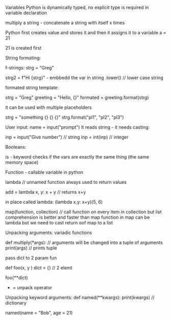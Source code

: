 Variables 
Python is dynamically typed, no explicit type is required in variable declaration 

multiply a string - concatenate a string with itself x times 

Python first creates value and stores it and then it assigns it to a variable 
a = 21 

21 is created first 


String formating: 

f-strings: 
strg = "Greg"

strg2 = f"Hi {strg}"  - embbedd the var in string 
.lower() // lower case string 

formated string template:

strg = "Greg"
greeting = "Hello, {}"
formated = greeting.format(strg)

it can be used with multiple placeholders 

strg = "something {} {} {}"
strg.format("pl1", "pl2", "pl3")


User input: 
name = input("prompt") 
It reads string - it needs casting: 

inp  = input("Give number") // string 
inp = int(inp) // integer

Booleans: 

is - keyword checks if the vars are exactly the same thing (the same memory space)


Function - callable variable in python 


lambda // unnamed function always used to return values 

add = lambda x, y: x + y // returns x+y 

in place called lambda: 
(lambda x,y: x+y)(5, 6)

map(function, collection) // call function on every item in collection 
but list comprehension is better and faster than map 
function in map can be lambda but we need to  cast return oof map to a list


Unpacking arguments:  variadic functions 

def multiply(*args): 	// arguments will be changed into a tuple of arguments 
	print(args) // prints tuple 
	
	
pass dict to 2 param fun 

def foo(x, y )
dict = {} // 2 elemt 

foo(**dict)

* = unpack operator 

Unpacking keyword arguments: 
def named(**kwargs): 
	print(kwargs) // dictionary
	
named(name = "Bob", age = 21)